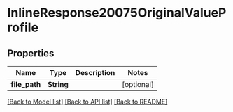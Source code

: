 # InlineResponse20075OriginalValueProfile

## Properties

Name | Type | Description | Notes
------------ | ------------- | ------------- | -------------
**file_path** | **String** |  | [optional] 

[[Back to Model list]](../README.md#documentation-for-models) [[Back to API list]](../README.md#documentation-for-api-endpoints) [[Back to README]](../README.md)


